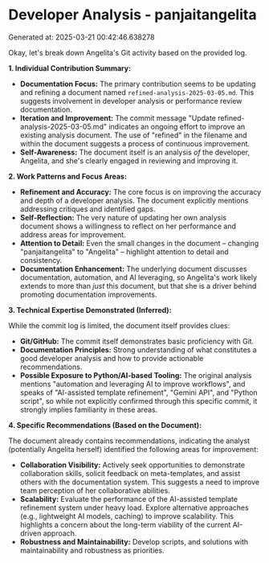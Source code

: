 # Developer Analysis - panjaitangelita
Generated at: 2025-03-21 00:42:46.638278

Okay, let's break down Angelita's Git activity based on the provided log.

**1. Individual Contribution Summary:**

*   **Documentation Focus:** The primary contribution seems to be updating and refining a document named `refined-analysis-2025-03-05.md`. This suggests involvement in developer analysis or performance review documentation.
*   **Iteration and Improvement:** The commit message "Update refined-analysis-2025-03-05.md" indicates an ongoing effort to improve an existing analysis document.  The use of "refined" in the filename and within the document suggests a process of continuous improvement.
*   **Self-Awareness:** The document itself is an analysis *of* the developer, Angelita, and she's clearly engaged in reviewing and improving it.

**2. Work Patterns and Focus Areas:**

*   **Refinement and Accuracy:**  The core focus is on improving the accuracy and depth of a developer analysis.  The document explicitly mentions addressing critiques and identified gaps.
*   **Self-Reflection:**  The very nature of updating her own analysis document shows a willingness to reflect on her performance and address areas for improvement.
*   **Attention to Detail:**  Even the small changes in the document – changing "panjaitangelita" to "Angelita" – highlight attention to detail and consistency.
*   **Documentation Enhancement:** The underlying document discusses documentation, automation, and AI leveraging, so Angelita's work likely extends to more than *just* this document, but that she is a driver behind promoting documentation improvements.

**3. Technical Expertise Demonstrated (Inferred):**

While the commit log is limited, the document itself provides clues:

*   **Git/GitHub:** The commit itself demonstrates basic proficiency with Git.
*   **Documentation Principles:** Strong understanding of what constitutes a good developer analysis and how to provide actionable recommendations.
*   **Possible Exposure to Python/AI-based Tooling:** The original analysis mentions "automation and leveraging AI to improve workflows", and speaks of "AI-assisted template refinement", "Gemini API", and "Python script", so while not explicitly confirmed through this specific commit, it strongly implies familiarity in these areas.

**4. Specific Recommendations (Based on the Document):**

The document already contains recommendations, indicating the analyst (potentially Angelita herself) identified the following areas for improvement:

*   **Collaboration Visibility:**  Actively seek opportunities to demonstrate collaboration skills, solicit feedback on meta-templates, and assist others with the documentation system.  This suggests a need to improve team perception of her collaborative abilities.
*   **Scalability:**  Evaluate the performance of the AI-assisted template refinement system under heavy load.  Explore alternative approaches (e.g., lightweight AI models, caching) to improve scalability.  This highlights a concern about the long-term viability of the current AI-driven approach.
*   **Robustness and Maintainability:** Develop scripts, and solutions with maintainability and robustness as priorities.
